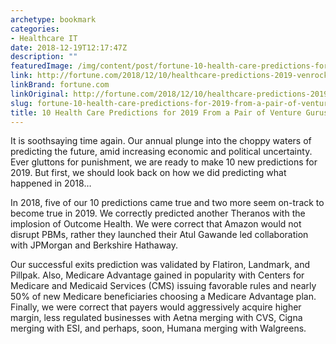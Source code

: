 ```yaml
---
archetype: bookmark
categories:
- Healthcare IT
date: 2018-12-19T12:17:47Z
description: ""
featuredImage: /img/content/post/fortune-10-health-care-predictions-for-2019-from-a-pair-of-venture-gurus.JPG
link: http://fortune.com/2018/12/10/healthcare-predictions-2019-venrock/?fbclid=IwAR1HkxJzL-pGUNdeZHA_K2hxzAp8TzmoXJqHq0dp1lWLg0sz9hW4jC28B5k
linkBrand: fortune.com
linkOriginal: http://fortune.com/2018/12/10/healthcare-predictions-2019-venrock/?fbclid=IwAR1HkxJzL-pGUNdeZHA_K2hxzAp8TzmoXJqHq0dp1lWLg0sz9hW4jC28B5k
slug: fortune-10-health-care-predictions-for-2019-from-a-pair-of-venture-gurus
title: 10 Health Care Predictions for 2019 From a Pair of Venture Gurus
---
```

It is soothsaying time again. Our annual plunge into the choppy waters of predicting the future, amid increasing economic and political uncertainty. Ever gluttons for punishment, we are ready to make 10 new predictions for 2019. But first, we should look back on how we did predicting what happened in 2018…

In 2018, five of our 10 predictions came true and two more seem on-track to become true in 2019. We correctly predicted another Theranos with the implosion of Outcome Health. We were correct that Amazon would not disrupt PBMs, rather they launched their Atul Gawande led collaboration with JPMorgan and Berkshire Hathaway.

Our successful exits prediction was validated by Flatiron, Landmark, and Pillpak. Also, Medicare Advantage gained in popularity with Centers for Medicare and Medicaid Services (CMS) issuing favorable rules and nearly 50% of new Medicare beneficiaries choosing a Medicare Advantage plan. Finally, we were correct that payers would aggressively acquire higher margin, less regulated businesses with Aetna merging with CVS, Cigna merging with ESI, and perhaps, soon, Humana merging with Walgreens.


